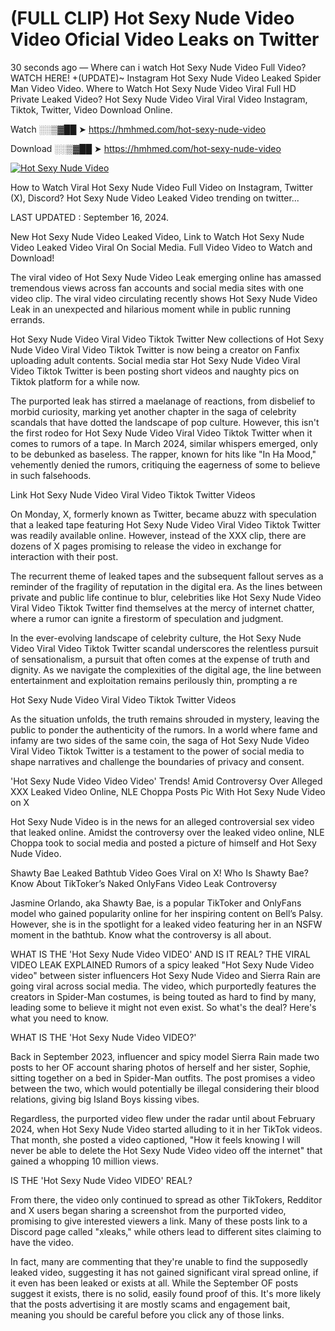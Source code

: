 # (FULL CLIP) Hot Sexy Nude Video Video Oficial Video Leaks on Twitter

30 seconds ago — Where can i watch Hot Sexy Nude Video Full Video? WATCH HERE! +(UPDATE)~ Instagram Hot Sexy Nude Video Leaked Spider Man Video Video. Where to Watch Hot Sexy Nude Video Viral Full HD Private Leaked Video? Hot Sexy Nude Video Viral Viral Video Instagram, Tiktok, Twitter, Video Download Online.

Watch ░░▒▓██ ➤ https://hmhmed.com/hot-sexy-nude-video

Download ░░▒▓██ ➤ https://hmhmed.com/hot-sexy-nude-video

[![Hot Sexy Nude Video](https://i.imgur.com/dJHk4Zq.gif)](https://hmhmed.com/hot-sexy-nude-video)

How to Watch Viral Hot Sexy Nude Video Full Video on Instagram, Twitter (X), Discord? Hot Sexy Nude Video Leaked Video trending on twitter...

LAST UPDATED : September 16, 2024.

New Hot Sexy Nude Video Leaked Video, Link to Watch Hot Sexy Nude Video Leaked Video Viral On Social Media. Full Video Video to Watch and Download!

The viral video of Hot Sexy Nude Video Leak emerging online has amassed tremendous views across fan accounts and social media sites with one video clip. The viral video circulating recently shows Hot Sexy Nude Video Leak in an unexpected and hilarious moment while in public running errands.

Hot Sexy Nude Video Viral Video Tiktok Twitter New collections of Hot Sexy Nude Video Viral Video Tiktok Twitter is now being a creator on Fanfix uploading adult contents. Social media star Hot Sexy Nude Video Viral Video Tiktok Twitter is been posting short videos and naughty pics on Tiktok platform for a while now.

The purported leak has stirred a maelanage of reactions, from disbelief to morbid curiosity, marking yet another chapter in the saga of celebrity scandals that have dotted the landscape of pop culture. However, this isn't the first rodeo for Hot Sexy Nude Video Viral Video Tiktok Twitter when it comes to rumors of a tape. In March 2024, similar whispers emerged, only to be debunked as baseless. The rapper, known for hits like "In Ha Mood," vehemently denied the rumors, critiquing the eagerness of some to believe in such falsehoods.

Link Hot Sexy Nude Video Viral Video Tiktok Twitter Videos

On Monday, X, formerly known as Twitter, became abuzz with speculation that a leaked tape featuring Hot Sexy Nude Video Viral Video Tiktok Twitter was readily available online. However, instead of the XXX clip, there are dozens of X pages promising to release the video in exchange for interaction with their post.

The recurrent theme of leaked tapes and the subsequent fallout serves as a reminder of the fragility of reputation in the digital era. As the lines between private and public life continue to blur, celebrities like Hot Sexy Nude Video Viral Video Tiktok Twitter find themselves at the mercy of internet chatter, where a rumor can ignite a firestorm of speculation and judgment.

In the ever-evolving landscape of celebrity culture, the Hot Sexy Nude Video Viral Video Tiktok Twitter scandal underscores the relentless pursuit of sensationalism, a pursuit that often comes at the expense of truth and dignity. As we navigate the complexities of the digital age, the line between entertainment and exploitation remains perilously thin, prompting a re

Hot Sexy Nude Video Viral Video Tiktok Twitter Videos

As the situation unfolds, the truth remains shrouded in mystery, leaving the public to ponder the authenticity of the rumors. In a world where fame and infamy are two sides of the same coin, the saga of Hot Sexy Nude Video Viral Video Tiktok Twitter is a testament to the power of social media to shape narratives and challenge the boundaries of privacy and consent.

'Hot Sexy Nude Video Video Video' Trends! Amid Controversy Over Alleged XXX Leaked Video Online, NLE Choppa Posts Pic With Hot Sexy Nude Video on X

Hot Sexy Nude Video is in the news for an alleged controversial sex video that leaked online. Amidst the controversy over the leaked video online, NLE Choppa took to social media and posted a picture of himself and Hot Sexy Nude Video.

Shawty Bae Leaked Bathtub Video Goes Viral on X! Who Is Shawty Bae? Know About TikToker’s Naked OnlyFans Video Leak Controversy

Jasmine Orlando, aka Shawty Bae, is a popular TikToker and OnlyFans model who gained popularity online for her inspiring content on Bell’s Palsy. However, she is in the spotlight for a leaked video featuring her in an NSFW moment in the bathtub. Know what the controversy is all about.

WHAT IS THE 'Hot Sexy Nude Video VIDEO' AND IS IT REAL? THE VIRAL VIDEO LEAK EXPLAINED Rumors of a spicy leaked "Hot Sexy Nude Video video" between sister influencers Hot Sexy Nude Video and Sierra Rain are going viral across social media. The video, which purportedly features the creators in Spider-Man costumes, is being touted as hard to find by many, leading some to believe it might not even exist. So what's the deal? Here's what you need to know.

WHAT IS THE 'Hot Sexy Nude Video VIDEO?'

Back in September 2023, influencer and spicy model Sierra Rain made two posts to her OF account sharing photos of herself and her sister, Sophie, sitting together on a bed in Spider-Man outfits. The post promises a video between the two, which would potentially be illegal considering their blood relations, giving big Island Boys kissing vibes.

Regardless, the purported video flew under the radar until about February 2024, when Hot Sexy Nude Video started alluding to it in her TikTok videos. That month, she posted a video captioned, "How it feels knowing I will never be able to delete the Hot Sexy Nude Video video off the internet" that gained a whopping 10 million views.

IS THE 'Hot Sexy Nude Video VIDEO' REAL?

From there, the video only continued to spread as other TikTokers, Redditor and X users began sharing a screenshot from the purported video, promising to give interested viewers a link. Many of these posts link to a Discord page called "xleaks," while others lead to different sites claiming to have the video.

In fact, many are commenting that they're unable to find the supposedly leaked video, suggesting it has not gained significant viral spread online, if it even has been leaked or exists at all. While the September OF posts suggest it exists, there is no solid, easily found proof of this. It's more likely that the posts advertising it are mostly scams and engagement bait, meaning you should be careful before you click any of those links.